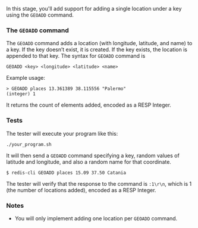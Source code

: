 In this stage, you'll add support for adding a single location under a key using the `GEOADD` command.

### The `GEOADD` command
The `GEOADD` command adds a location (with longitude, latitude, and name) to a key. If the key doesn’t exist, it is created. If the key exists, the location is appended to that key.
The syntax for `GEOADD` command is

```
GEOADD <key> <longitude> <latitude> <name>
```

Example usage:

```
> GEOADD places 13.361389 38.115556 "Palermo"
(integer) 1
```

It returns the count of elements added, encoded as a RESP Integer.

### Tests
The tester will execute your program like this:

```
./your_program.sh
```

It will then send a `GEOADD` command specifying a key, random values of latitude and longitude, and also a random name for that coordinate.

```
$ redis-cli GEOADD places 15.09 37.50 Catania
```

The tester will verify that the response to the command is `:1\r\n`, which is 1 (the number of locations added), encoded as a RESP Integer.

### Notes
- You will only implement adding one location per `GEOADD` command. 
